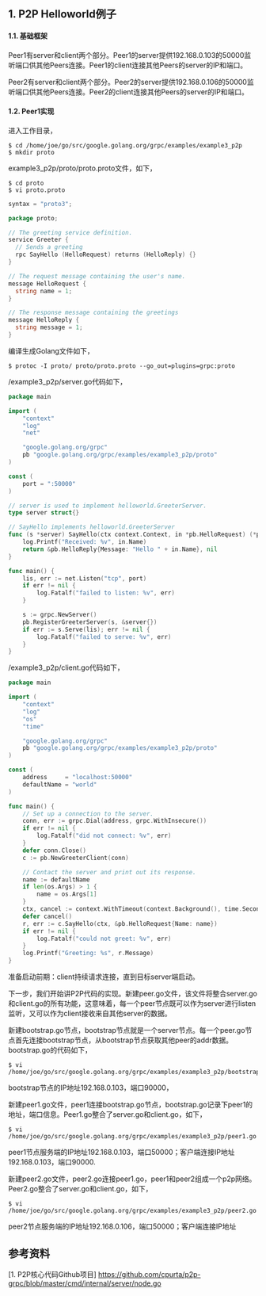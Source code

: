 ## 1. P2P Helloworld例子

#### 1.1. 基础框架

Peer1有server和client两个部分。Peer1的server提供192.168.0.103的50000监听端口供其他Peers连接。Peer1的client连接其他Peers的server的IP和端口。


Peer2有server和client两个部分。Peer2的server提供192.168.0.106的50000监听端口供其他Peers连接。Peer2的client连接其他Peers的server的IP和端口。


#### 1.2. Peer1实现

进入工作目录，

```shell
$ cd /home/joe/go/src/google.golang.org/grpc/examples/example3_p2p
$ mkdir proto
```

example3_p2p/proto/proto.proto文件，如下，

```shell
$ cd proto
$ vi proto.proto
```

```go
syntax = "proto3";

package proto;

// The greeting service definition.
service Greeter {
  // Sends a greeting
  rpc SayHello (HelloRequest) returns (HelloReply) {}
}

// The request message containing the user's name.
message HelloRequest {
  string name = 1;
}

// The response message containing the greetings
message HelloReply {
  string message = 1;
}
```

编译生成Golang文件如下，

```shell
$ protoc -I proto/ proto/proto.proto --go_out=plugins=grpc:proto
```


/example3_p2p/server.go代码如下，

```go
package main

import (
    "context"
    "log"
    "net"

    "google.golang.org/grpc"
    pb "google.golang.org/grpc/examples/example3_p2p/proto"
)

const (
    port = ":50000"
)

// server is used to implement helloworld.GreeterServer.
type server struct{}

// SayHello implements helloworld.GreeterServer
func (s *server) SayHello(ctx context.Context, in *pb.HelloRequest) (*pb.HelloReply, error) {
    log.Printf("Received: %v", in.Name)
    return &pb.HelloReply{Message: "Hello " + in.Name}, nil
}

func main() {
    lis, err := net.Listen("tcp", port)
    if err != nil {
        log.Fatalf("failed to listen: %v", err)
    }

    s := grpc.NewServer()
    pb.RegisterGreeterServer(s, &server{})
    if err := s.Serve(lis); err != nil {
        log.Fatalf("failed to serve: %v", err)
    }
}
```

/example3_p2p/client.go代码如下，
```go
package main

import (
    "context"
    "log"
    "os"
    "time"

    "google.golang.org/grpc"
    pb "google.golang.org/grpc/examples/example3_p2p/proto"
)

const (
    address     = "localhost:50000"
    defaultName = "world"
)

func main() {
    // Set up a connection to the server.
    conn, err := grpc.Dial(address, grpc.WithInsecure())
    if err != nil {
        log.Fatalf("did not connect: %v", err)
    }
    defer conn.Close()
    c := pb.NewGreeterClient(conn)

    // Contact the server and print out its response.
    name := defaultName
    if len(os.Args) > 1 {
        name = os.Args[1]
    }
    ctx, cancel := context.WithTimeout(context.Background(), time.Second)
    defer cancel()
    r, err := c.SayHello(ctx, &pb.HelloRequest{Name: name})
    if err != nil {
        log.Fatalf("could not greet: %v", err)
    }
    log.Printf("Greeting: %s", r.Message)
}
```



准备启动前期：client持续请求连接，直到目标server端启动。















下一步，我们开始讲P2P代码的实现。新建peer.go文件，该文件将整合server.go和client.go的所有功能，这意味着，每一个peer节点既可以作为server进行listen监听，又可以作为client接收来自其他server的数据。














新建bootstrap.go节点，bootstrap节点就是一个server节点。每一个peer.go节点首先连接bootstrap节点，从bootstrap节点获取其他peer的addr数据。bootstrap.go的代码如下，


```shell
$ vi /home/joe/go/src/google.golang.org/grpc/examples/example3_p2p/bootstrap.go
```


bootstrap节点的IP地址192.168.0.103，端口90000，








新建peer1.go文件，peer1连接bootstrap.go节点，bootstrap.go记录下peer1的地址，端口信息。Peer1.go整合了server.go和client.go，如下，

```shell
$ vi /home/joe/go/src/google.golang.org/grpc/examples/example3_p2p/peer1.go
```

peer1节点服务端的IP地址192.168.0.103，端口50000；客户端连接IP地址192.168.0.103，端口90000.










新建peer2.go文件，peer2.go连接peer1.go，peer1和peer2组成一个p2p网络。Peer2.go整合了server.go和client.go，如下，

```shell
$ vi /home/joe/go/src/google.golang.org/grpc/examples/example3_p2p/peer2.go
```

peer2节点服务端的IP地址192.168.0.106，端口50000；客户端连接IP地址

































## 参考资料
[1. P2P核心代码Github项目] https://github.com/cpurta/p2p-grpc/blob/master/cmd/internal/server/node.go

